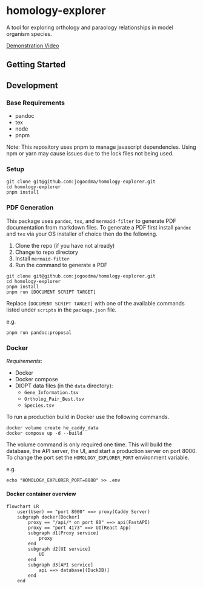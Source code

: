# homology-explorer

A tool for exploring orthology and paraology relationships in model organism species.

[Demonstration Video](https://youtu.be/I-Q6B78EzIA)

## Getting Started

## Development

### Base Requirements

- pandoc
- tex
- node
- pnpm

Note: This repository uses pnpm to manage javascript dependencies. Using npm or yarn may cause
issues due to the lock files not being used.

### Setup

```shell
git clone git@github.com:jogoodma/homology-explorer.git
cd homology-explorer
pnpm install
```

### PDF Generation

This package uses `pandoc`, `tex`, and `mermaid-filter` to generate PDF documentation from
markdown files. To generate a PDF first install `pandoc` and `tex` via your OS installer
of choice then do the following.

1. Clone the repo (if you have not already)
2. Change to repo directory
3. Install `mermaid-filter`
4. Run the command to generate a PDF

```shell
git clone git@github.com:jogoodma/homology-explorer.git
cd homology-explorer
pnpm install
pnpm run [DOCUMENT SCRIPT TARGET]
```

Replace `[DOCUMENT SCRIPT TARGET]` with one of the available commands listed under `scripts` in the
`package.json` file.

e.g.

```shell
pnpm run pandoc:proposal
```

### Docker

*Requirements*:
 * Docker
 * Docker compose
 * DIOPT data files (in the `data` directory):
   * `Gene_Information.tsv`
   * `Ortholog_Pair_Best.tsv`
   * `Species.tsv`

To run a production build in Docker use the following commands. 
```shell
docker volume create he_caddy_data
docker compose up -d --build
```
The volume command is only required one time.
This will build the database, the API server, the UI, and start a production server on port 8000.
To change the port set the `HOMOLOGY_EXPLORER_PORT` environment
variable.

e.g.
```shell
echo "HOMOLOGY_EXPLORER_PORT=8888" >> .env
```

#### Docker container overview
```mermaid
flowchart LR
    user(User) == "port 8000" ==> proxy(Caddy Server)
    subgraph docker[Docker]
        proxy == "/api/* on port 80" ==> api(FastAPI)
        proxy == "port 4173" ==> UI(React App)
        subgraph d1[Proxy service]
            proxy
        end
        subgraph d2[UI service]
            UI
        end
        subgraph d3[API service]
            api ==> database[(DuckDB)]
        end
    end
```
